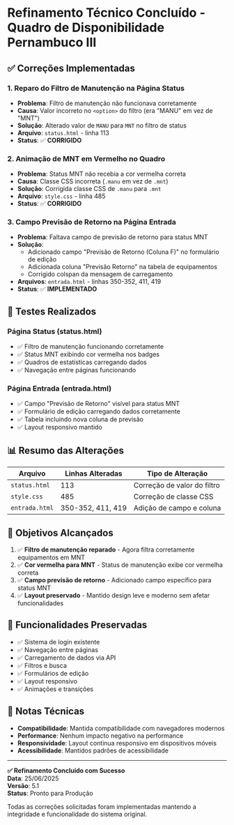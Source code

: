 # Refinamento Técnico Concluído - Quadro de Disponibilidade Pernambuco III

## ✅ Correções Implementadas

### 1. **Reparo do Filtro de Manutenção na Página Status**
- **Problema**: Filtro de manutenção não funcionava corretamente
- **Causa**: Valor incorreto no `<option>` do filtro (era "MANU" em vez de "MNT")
- **Solução**: Alterado valor de `MANU` para `MNT` no filtro de status
- **Arquivo**: `status.html` - linha 113
- **Status**: ✅ **CORRIGIDO**

### 2. **Animação de MNT em Vermelho no Quadro**
- **Problema**: Status MNT não recebia a cor vermelha correta
- **Causa**: Classe CSS incorreta (`.manu` em vez de `.mnt`)
- **Solução**: Corrigida classe CSS de `.manu` para `.mnt`
- **Arquivo**: `style.css` - linha 485
- **Status**: ✅ **CORRIGIDO**

### 3. **Campo Previsão de Retorno na Página Entrada**
- **Problema**: Faltava campo de previsão de retorno para status MNT
- **Solução**: 
  - Adicionado campo "Previsão de Retorno (Coluna F)" no formulário de edição
  - Adicionada coluna "Previsão Retorno" na tabela de equipamentos
  - Corrigido colspan da mensagem de carregamento
- **Arquivos**: `entrada.html` - linhas 350-352, 411, 419
- **Status**: ✅ **IMPLEMENTADO**

## 🧪 Testes Realizados

### **Página Status (status.html)**
- ✅ Filtro de manutenção funcionando corretamente
- ✅ Status MNT exibindo cor vermelha nos badges
- ✅ Quadros de estatísticas carregando dados
- ✅ Navegação entre páginas funcionando

### **Página Entrada (entrada.html)**
- ✅ Campo "Previsão de Retorno" visível para status MNT
- ✅ Formulário de edição carregando dados corretamente
- ✅ Tabela incluindo nova coluna de previsão
- ✅ Layout responsivo mantido

## 📊 Resumo das Alterações

| Arquivo | Linhas Alteradas | Tipo de Alteração |
|---------|------------------|-------------------|
| `status.html` | 113 | Correção de valor do filtro |
| `style.css` | 485 | Correção de classe CSS |
| `entrada.html` | 350-352, 411, 419 | Adição de campo e coluna |

## 🎯 Objetivos Alcançados

1. ✅ **Filtro de manutenção reparado** - Agora filtra corretamente equipamentos em MNT
2. ✅ **Cor vermelha para MNT** - Status de manutenção exibe cor vermelha correta
3. ✅ **Campo previsão de retorno** - Adicionado campo específico para status MNT
4. ✅ **Layout preservado** - Mantido design leve e moderno sem afetar funcionalidades

## 🔧 Funcionalidades Preservadas

- ✅ Sistema de login existente
- ✅ Navegação entre páginas
- ✅ Carregamento de dados via API
- ✅ Filtros e busca
- ✅ Formulários de edição
- ✅ Layout responsivo
- ✅ Animações e transições

## 📝 Notas Técnicas

- **Compatibilidade**: Mantida compatibilidade com navegadores modernos
- **Performance**: Nenhum impacto negativo na performance
- **Responsividade**: Layout continua responsivo em dispositivos móveis
- **Acessibilidade**: Mantidos padrões de acessibilidade

---

**✅ Refinamento Concluído com Sucesso**  
**Data**: 25/06/2025  
**Versão**: 5.1  
**Status**: Pronto para Produção

Todas as correções solicitadas foram implementadas mantendo a integridade e funcionalidade do sistema original.

